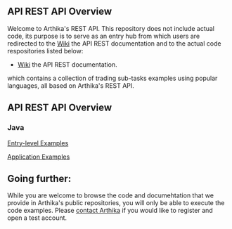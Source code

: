 ## API REST API Overview
Welcome to Arthika's REST API. This repository does not include actual code, its purpose is to serve as an entry hub from which users are redirected to the [Wiki](https://github.com/Arthika/API-REST/wiki) the API REST documentation and to the actual code respositories listed below:


* [Wiki](https://github.com/Arthika/API-REST/wiki) the API REST documentation.

which contains a collection of trading sub-tasks examples using popular languages, all based on Arthika's REST API.

## API REST API Overview

### Java

[Entry-level Examples](https://github.com/Arthika/REST-API-Java-Examples)

[Application Examples](https://github.com/Arthika/REST-API-Java-Applications)



## Going further:
While you are welcome to browse the code and documehtation that we provide in Arthika's public repositories, you will only be able to execute the code examples. Please [contact Arthika](http://www.arthikatrading.com/contact/) if you would like to register and open a test account.
